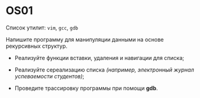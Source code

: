 # OS01

Список утилит: `vim`, `gcc`, `gdb`

Напишите программу для манипуляции данными на основе рекурсивных структур.

- Реализуйте функции вставки, удаления и навигации для списка;

- Реализуйте сереализацию списка *(например, электронный журнал успеваемости студентов)*;

- Проведите трассировку программы при помощи **gdb**.
